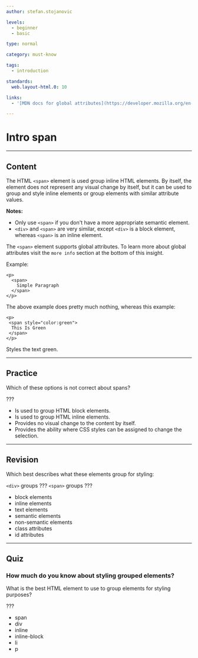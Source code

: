 ```yaml
---
author: stefan.stojanovic

levels:
  - beginner
  - basic

type: normal

category: must-know

tags:
  - introduction

standards:
  web.layout-html.0: 10

links:
  - '[MDN docs for global attributes](https://developer.mozilla.org/en-US/docs/Web/HTML/Global_attributes){website}'

---
```

# Intro span
---
## Content

The HTML `<span>` element is used group inline HTML elements. By itself, the element does not represent any visual change by itself, but it can be used to group and style inline elements or group elements with similar attribute values.

**Notes:**  
  - Only use `<span>` if you don't have a more appropriate semantic element.
  - `<div>` and `<span>` are very similar, except `<div>` is a block element, whereas `<span>` is an inline element.

The `<span>` element supports global attributes. To learn more about global attributes visit the `more info` section at the bottom of this insight.

Example:
```
<p>
  <span>
    Simple Paragraph
  </span>
</p>
```

The above example does pretty much nothing, whereas this example:
```
<p>
 <span style="color:green">
  This Is Green
 </span>
</p>
```

Styles the text green.


---
## Practice

Which of these options is not correct about spans?

???

* Is used to group HTML block elements.
* Is used to group HTML inline elements.
* Provides no visual change to the content by itself.
* Provides the ability where CSS styles can be assigned to change the selection.

---
## Revision

Which best describes what these elements group for styling:

`<div>` groups ???
`<span>` groups ???

* block elements
* inline elements
* text elements
* semantic elements
* non-semantic elements
* class attributes
* id attributes

---
## Quiz

### How much do you know about styling grouped elements?

What is the best HTML element to use to group elements for styling purposes?

???

* span
* div
* inline
* inline-block
* li
* p
